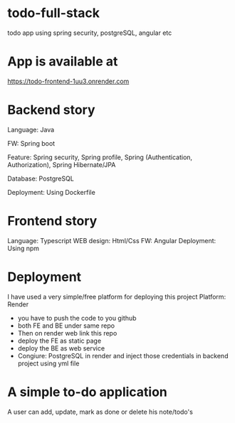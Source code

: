 # todo-full-stack
todo app using spring security, postgreSQL, angular etc

# App is available at
https://todo-frontend-1uu3.onrender.com

# Backend story
Language: Java

FW: Spring boot

Feature: Spring security, Spring profile, Spring (Authentication, Authorization), Spring Hibernate/JPA

Database: PostgreSQL

Deployment: Using Dockerfile

# Frontend story
Language: Typescript
WEB design: Html/Css
FW: Angular
Deployment: Using npm

# Deployment
I have used a very simple/free platform for deploying this project
Platform: Render 
- you have to push the code to you github
- both FE and BE under same repo
- Then on render web link this repo
- deploy the FE as static page
- deploy the BE as web service 
- Congiure: PostgreSQL in render and inject those credentials in backend project
  using yml file 

# A simple to-do application 

A user can add, update, mark as done or delete his note/todo's
